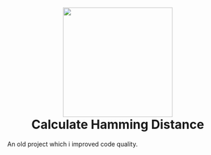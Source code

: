 <h1 align="center">
<img src="https://i.imgur.com/EXYEsp1.png" width="250" height="250" align="center">
  <br>
 Calculate Hamming Distance
</h1>
An old project which i improved code quality.

